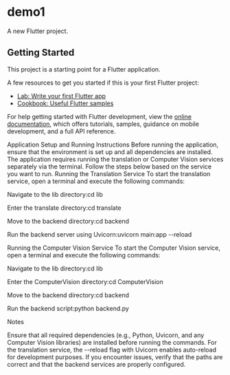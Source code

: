 # demo1

A new Flutter project.

## Getting Started

This project is a starting point for a Flutter application.

A few resources to get you started if this is your first Flutter project:

- [Lab: Write your first Flutter app](https://docs.flutter.dev/get-started/codelab)
- [Cookbook: Useful Flutter samples](https://docs.flutter.dev/cookbook)

For help getting started with Flutter development, view the
[online documentation](https://docs.flutter.dev/), which offers tutorials,
samples, guidance on mobile development, and a full API reference.

Application Setup and Running Instructions
Before running the application, ensure that the environment is set up and all dependencies are installed. The application requires running the translation or Computer Vision services separately via the terminal. Follow the steps below based on the service you want to run.
Running the Translation Service
To start the translation service, open a terminal and execute the following commands:

Navigate to the lib directory:cd lib


Enter the translate directory:cd translate


Move to the backend directory:cd backend


Run the backend server using Uvicorn:uvicorn main:app --reload



Running the Computer Vision Service
To start the Computer Vision service, open a terminal and execute the following commands:

Navigate to the lib directory:cd lib


Enter the ComputerVision directory:cd ComputerVision


Move to the backend directory:cd backend


Run the backend script:python backend.py



Notes

Ensure that all required dependencies (e.g., Python, Uvicorn, and any Computer Vision libraries) are installed before running the commands.
For the translation service, the --reload flag with Uvicorn enables auto-reload for development purposes.
If you encounter issues, verify that the paths are correct and that the backend services are properly configured.

